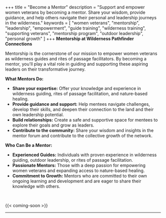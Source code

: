 +++
title = "Become a Mentor"
description = "Support and empower women veterans by becoming a mentor. Share your wisdom, provide guidance, and help others navigate their personal and leadership journeys in the wilderness."
keywords = [
  "women veterans",
  "mentorship",
  "leadership",
  "empowerment",
  "guide training",
  "wilderness training",
  "supporting veterans",
  "mentorship program",
  "outdoor leadership",
  "personal growth"
]
+++
**Mentorship at Wilderness Pathfinder Connections**

Mentorship is the cornerstone of our mission to empower women veterans as wilderness guides and rites of passage facilitators. By becoming a mentor, you'll play a vital role in guiding and supporting these aspiring leaders on their transformative journey.

**What Mentors Do:**

* **Share your expertise:** Offer your knowledge and experience in wilderness guiding, rites of passage facilitation, and nature-based healing.
* **Provide guidance and support:** Help mentees navigate challenges, develop their skills, and deepen their connection to the land and their own leadership potential.
* **Build relationships:** Create a safe and supportive space for mentees to explore their goals and grow as leaders.
* **Contribute to the community:** Share your wisdom and insights in the mentor forum and contribute to the collective growth of the network.

**Who Can Be a Mentor:**

* **Experienced Guides:** Individuals with proven experience in wilderness guiding, outdoor leadership, or rites of passage facilitation.
* **Passionate Mentors:** Those with a deep passion for empowering women veterans and expanding access to nature-based healing.
* **Commitment to Growth:** Mentors who are committed to their own ongoing learning and development and are eager to share their knowledge with others.

&nbsp;

{{< coming-soon >}}

---

&nbsp;